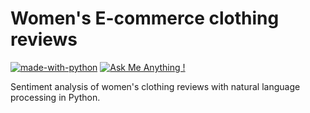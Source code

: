 # Women's E-commerce clothing reviews

[![made-with-python](https://img.shields.io/badge/Made%20with-Python-1f425f.svg)](https://www.python.org/)   [![Ask Me Anything !](https://img.shields.io/badge/Ask%20me-anything-1abc9c.svg)](https://www.lifewithdata.com/contact)

Sentiment analysis of women's clothing reviews with natural language processing in Python. 

